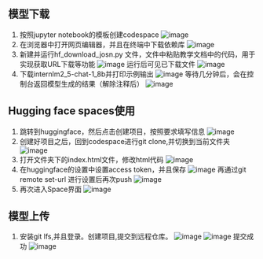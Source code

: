 ## 模型下载
1. 按照jupyter notebook的模板创建codespace
![image](https://github.com/user-attachments/assets/2f00d225-9e2a-43e0-9c3e-141ba80a9116)
2. 在浏览器中打开网页编辑器，并且在终端中下载依赖库
![image](https://github.com/user-attachments/assets/c505dbaa-8e2c-46f4-a9ff-81a282e09138)
3. 新建并运行hf_download_josn.py 文件，文件中粘贴教学文档中的代码，用于实现获取URL下载等功能
![image](https://github.com/user-attachments/assets/2259f217-ebaa-4e67-a237-ba67e48b0266)
运行后可见已下载文件
![image](https://github.com/user-attachments/assets/9a31e609-a82f-496e-bdd1-d4162a724ca8)
4. 下载internlm2_5-chat-1_8b并打印示例输出
![image](https://github.com/user-attachments/assets/27c6582a-bbec-4490-8c60-fb06834980ed)
等待几分钟后，会在控制台返回模型生成的结果（解除注释后）
![image](https://github.com/user-attachments/assets/577771f7-1ee3-4403-ae32-f68040420546)

## Hugging face spaces使用
1. 跳转到huggingface，然后点击创建项目，按照要求填写信息
![image](https://github.com/user-attachments/assets/0ae257e5-1622-416d-868e-dd96acf4332a)
2. 创建好项目之后，回到codespace进行git clone,并切换到当前文件夹
![image](https://github.com/user-attachments/assets/031700ad-4b84-48f3-a856-2b65cb81b03e)
3. 打开文件夹下的index.html文件，修改html代码
![image](https://github.com/user-attachments/assets/0a91dc1d-6933-4448-a48e-c582c4d0ac7c)
4. 在huggingface的设置中设置access token，并且保存
![image](https://github.com/user-attachments/assets/5d96124c-116b-4b55-aec4-912f8a3a11f9)
再通过git remote set-url 进行设置后再次push
![image](https://github.com/user-attachments/assets/69b81882-02f2-4295-8ac2-4837f3652eb4)
5. 再次进入Space界面
![image](https://github.com/user-attachments/assets/f9636c0b-dcd1-42b2-ac77-30fdb83a3234)
## 模型上传
1. 安装git lfs,并且登录。创建项目,提交到远程仓库。
![image](https://github.com/user-attachments/assets/c4a913d8-6342-496a-ae52-c12aa24fd822)
![image](https://github.com/user-attachments/assets/dbbbc96d-d3aa-414a-9383-8d0ddb46d312)
提交成功
![image](https://github.com/user-attachments/assets/7f934ec6-cf85-4e58-acfc-a66134829507)

